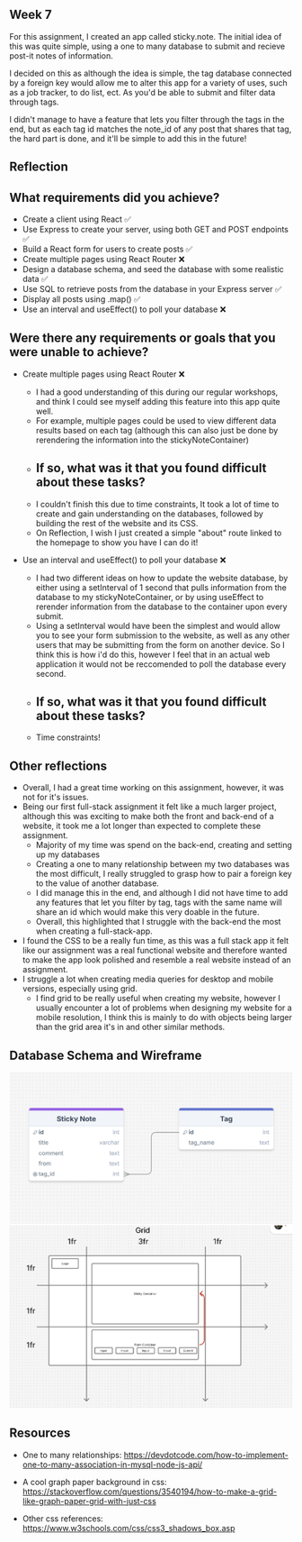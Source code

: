 ## Week 7

For this assignment, I created an app called sticky.note. The initial idea of this was quite simple, using a one to many database to submit and recieve post-it notes of information.

I decided on this as although the idea is simple, the tag database connected by a foreign key would allow me to alter this app for a variety of uses, such as a job tracker, to do list, ect. As you'd be able to submit and filter data through tags.

I didn't manage to have a feature that lets you filter through the tags in the end, but as each tag id matches the note_id of any post that shares that tag, the hard part is done, and it'll be simple to add this in the future!

## Reflection

## What requirements did you achieve?

- Create a client using React ✅
- Use Express to create your server, using both GET and POST endpoints ✅
- Build a React form for users to create posts ✅
- Create multiple pages using React Router ❌
- Design a database schema, and seed the database with some realistic data ✅
- Use SQL to retrieve posts from the database in your Express server ✅
- Display all posts using .map() ✅
- Use an interval and useEffect() to poll your database ❌

## Were there any requirements or goals that you were unable to achieve?

- Create multiple pages using React Router ❌

  - I had a good understanding of this during our regular workshops, and think I could see myself adding this feature into this app quite well.
  - For example, multiple pages could be used to view different data results based on each tag (although this can also just be done by rerendering the information into the stickyNoteContainer)
  - ## If so, what was it that you found difficult about these tasks?
  - I couldn't finish this due to time constraints, It took a lot of time to create and gain understanding on the databases, followed by building the rest of the website and its CSS.
  - On Reflection, I wish I just created a simple "about" route linked to the homepage to show you have I can do it!

- Use an interval and useEffect() to poll your database ❌
  - I had two different ideas on how to update the website database, by either using a setInterval of 1 second that pulls information from the database to my stickyNoteContainer, or by using useEffect to rerender information from the database to the container upon every submit.
  - Using a setInterval would have been the simplest and would allow you to see your form submission to the website, as well as any other users that may be submitting from the form on another device. So I think this is how i'd do this, however I feel that in an actual web application it would not be reccomended to poll the database every second.
  - ## If so, what was it that you found difficult about these tasks?
  - Time constraints!

## Other reflections

- Overall, I had a great time working on this assignment, however, it was not for it's issues.
- Being our first full-stack assignment it felt like a much larger project, although this was exciting to make both the front and back-end of a website, it took me a lot longer than expected to complete these assignment.
  - Majority of my time was spend on the back-end, creating and setting up my databases
  - Creating a one to many relationship between my two databases was the most difficult, I really struggled to grasp how to pair a foreign key to the value of another database.
  - I did manage this in the end, and although I did not have time to add any features that let you filter by tag, tags with the same name will share an id which would make this very doable in the future.
  - Overall, this highlighted that I struggle with the back-end the most when creating a full-stack-app.
- I found the CSS to be a really fun time, as this was a full stack app it felt like our assignment was a real functional website and therefore wanted to make the app look polished and resemble a real website instead of an assignment.
- I struggle a lot when creating media queries for desktop and mobile versions, especially using grid.
  - I find grid to be really useful when creating my website, however I usually encounter a lot of problems when designing my website for a mobile resolution, I think this is mainly to do with objects being larger than the grid area it's in and other similar methods.

## Database Schema and Wireframe

![Database Schema](./reflection_images/database_schema.png)
![Wireframe](./reflection_images/wireframe.png)

## Resources

- One to many relationships: https://devdotcode.com/how-to-implement-one-to-many-association-in-mysql-node-js-api/

- A cool graph paper background in css: https://stackoverflow.com/questions/3540194/how-to-make-a-grid-like-graph-paper-grid-with-just-css
- Other css references: https://www.w3schools.com/css/css3_shadows_box.asp
